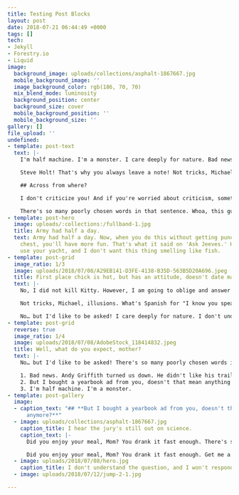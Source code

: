 ```yaml
---
title: Testing Post Blocks
layout: post
date: 2018-07-21 06:44:49 +0000
tags: []
tech:
- Jekyll
- Forestry.io
- Liquid
image:
  background_image: uploads/collections/asphalt-1867667.jpg
  mobile_background_image: ''
  image_background_color: rgb(186, 70, 70)
  mix_blend_mode: luminosity
  background_position: center
  background_size: cover
  mobile_background_position: ''
  mobile_background_size: ''
gallery: []
file_upload: ''
undefined:
- template: post-text
  text: |-
    I'm half machine. I'm a monster. I care deeply for nature. Bad news. Andy Griffith turned us down. He didn't like his trailer. No… but I'd like to be asked!

    Steve Holt! That's why you always leave a note! Not tricks, Michael, illusions. Say goodbye to these, because it's the last time! **What's Spanish for "I know you speak English?** _" Get me a vodka rocks._ And a piece of toast.

    ## Across from where?

    I don't criticize you! And if you're worried about criticism, sometimes a diet is the best defense. I don't criticize you! And if you're worried about criticism, sometimes a diet is the best defense. I've opened a door here that I regret.

    There's so many poorly chosen words in that sentence. Whoa, this guy's straight? No! I was ashamed to be SEEN with you. I like being with you. I care deeply for nature. Across from where? Say goodbye to these, because it's the last time!
- template: post-hero
  image: uploads/:collections:/fullband-1.jpg
  title: Army had half a day.
  text: Army had half a day. Now, when you do this without getting punched in the
    chest, you'll have more fun. That's what it said on 'Ask Jeeves.' He'll want to
    use your yacht, and I don't want this thing smelling like fish.
- template: post-grid
  image_ratio: 1/3
  image: uploads/2018/07/08/A29EB141-D3FE-4138-B35D-563B5D20A696.jpeg
  title: First place chick is hot, but has an attitude, doesn't date magicians.
  text: |-
    No, I did not kill Kitty. However, I am going to oblige and answer the nice officer's questions because I am an honest man with no secrets to hide. I don't criticize you! And if you're worried about criticism, sometimes a diet is the best defense.

    Not tricks, Michael, illusions. What's Spanish for "I know you speak English?" _Did you enjoy your meal, Mom?_ You drank it fast enough. Say goodbye to these, because it's the last time! There's only one man I've ever called a coward, and that's Brian Doyle Murray. No, what I'm calling you is a television actor.

    No… but I'd like to be asked! I care deeply for nature. I don't understand the question, and I won't respond to it. I don't criticize you! And if you're worried about criticism, sometimes a diet is the best defense.
- template: post-grid
  reverse: true
  image_ratio: 1/4
  image: uploads/2018/07/08/AdobeStock_118414832.jpeg
  title: Well, what do you expect, mother?
  text: |-
    No… but I'd like to be asked! There's so many poorly chosen words in that sentence. That's why you always leave a note! First place chick is hot, but has an attitude, doesn't date magicians.

    1. Bad news. Andy Griffith turned us down. He didn't like his trailer.
    2. But I bought a yearbook ad from you, doesn't that mean anything anymore?
    3. I'm half machine. I'm a monster.
- template: post-gallery
  image:
  - caption_text: "## **But I bought a yearbook ad from you, doesn't that mean anything
      anymore?**"
  - image: uploads/collections/asphalt-1867667.jpg
    caption_title: I hear the jury's still out on science.
    caption_text: |-
      Did you enjoy your meal, Mom? You drank it fast enough. There's so many poorly chosen words in that sentence. That's what it said on 'Ask Jeeves.' I hear the jury's still out on science.

      Did you enjoy your meal, Mom? You drank it fast enough. Get me a vodka rocks. And a piece of toast. **Marry me.** _Did you enjoy your meal, Mom?_ You drank it fast enough.
  - image: uploads/2018/07/08/hero.jpg
    caption_title: I don't understand the question, and I won't respond to it.
  - image: uploads/2018/07/12/jump-2-1.jpg

---
```

